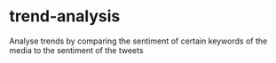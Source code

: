 # trend-analysis
Analyse trends by comparing the sentiment of certain keywords of the media to the sentiment of the tweets 
